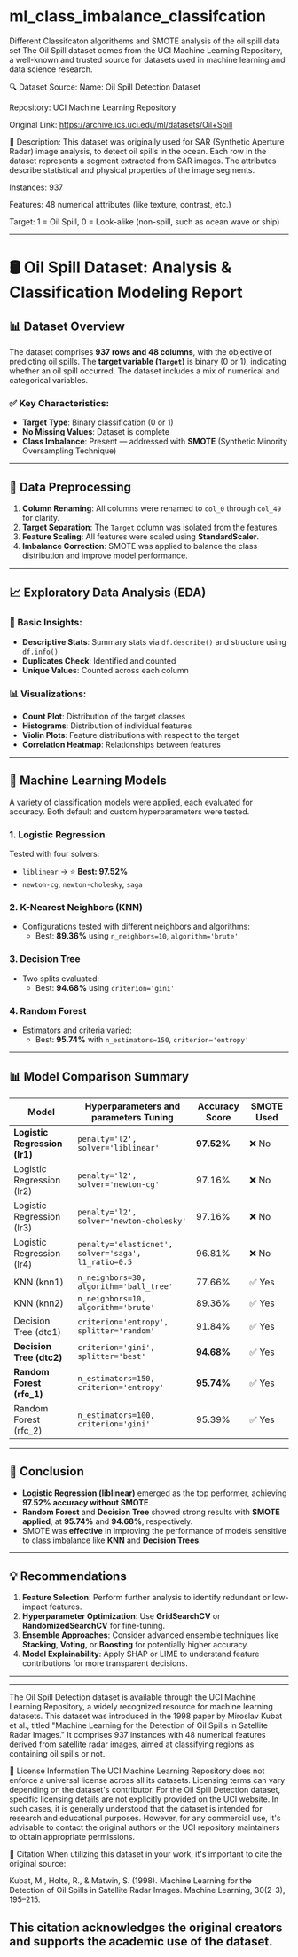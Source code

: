 # ml_class_imbalance_classifcation
Different Classifcaton algorithems and SMOTE analysis of the oil spill data set 
The Oil Spill dataset comes from the UCI Machine Learning Repository, a well-known and trusted source for datasets used in machine learning and data science research.

🔍 Dataset Source:
Name: Oil Spill Detection Dataset

Repository: UCI Machine Learning Repository

Original Link: https://archive.ics.uci.edu/ml/datasets/Oil+Spill

📄 Description:
This dataset was originally used for SAR (Synthetic Aperture Radar) image analysis, to detect oil spills in the ocean. Each row in the dataset represents a segment extracted from SAR images. The attributes describe statistical and physical properties of the image segments.

Instances: 937

Features: 48 numerical attributes (like texture, contrast, etc.)

Target: 1 = Oil Spill, 0 = Look-alike (non-spill, such as ocean wave or ship)

---

# 🛢️ Oil Spill Dataset: Analysis & Classification Modeling Report

## 📊 Dataset Overview

The dataset comprises **937 rows and 48 columns**, with the objective of predicting oil spills. The **target variable (`Target`)** is binary (0 or 1), indicating whether an oil spill occurred. The dataset includes a mix of numerical and categorical variables.

### ✅ Key Characteristics:
- **Target Type**: Binary classification (0 or 1)
- **No Missing Values**: Dataset is complete
- **Class Imbalance**: Present — addressed with **SMOTE** (Synthetic Minority Oversampling Technique)

---

## 🧹 Data Preprocessing

1. **Column Renaming**: All columns were renamed to `col_0` through `col_49` for clarity.
2. **Target Separation**: The `Target` column was isolated from the features.
3. **Feature Scaling**: All features were scaled using **StandardScaler**.
4. **Imbalance Correction**: SMOTE was applied to balance the class distribution and improve model performance.

---

## 📈 Exploratory Data Analysis (EDA)

### 🧮 Basic Insights:
- **Descriptive Stats**: Summary stats via `df.describe()` and structure using `df.info()`
- **Duplicates Check**: Identified and counted
- **Unique Values**: Counted across each column

### 📊 Visualizations:
- **Count Plot**: Distribution of the target classes
- **Histograms**: Distribution of individual features
- **Violin Plots**: Feature distributions with respect to the target
- **Correlation Heatmap**: Relationships between features

---

## 🤖 Machine Learning Models

A variety of classification models were applied, each evaluated for accuracy. Both default and custom hyperparameters were tested.

### 1. **Logistic Regression**
Tested with four solvers:
- `liblinear` → ⭐ **Best: 97.52%**
- `newton-cg`, `newton-cholesky`, `saga`

### 2. **K-Nearest Neighbors (KNN)**
- Configurations tested with different neighbors and algorithms:
  - Best: **89.36%** using `n_neighbors=10`, `algorithm='brute'`

### 3. **Decision Tree**
- Two splits evaluated:
  - Best: **94.68%** using `criterion='gini'`

### 4. **Random Forest**
- Estimators and criteria varied:
  - Best: **95.74%** with `n_estimators=150`, `criterion='entropy'`

---

## 📊 Model Comparison Summary

| Model                         | Hyperparameters and parameters Tuning                                      | Accuracy Score | SMOTE Used |
|-----------------------------|------------------------------------------------------------------------------|----------------|------------|
| **Logistic Regression (lr1)** | `penalty='l2', solver='liblinear'`                                         | **97.52%**     | ❌ No       |
| Logistic Regression (lr2)     | `penalty='l2', solver='newton-cg'`                                         | 97.16%         | ❌ No       |
| Logistic Regression (lr3)     | `penalty='l2', solver='newton-cholesky'`                                   | 97.16%         | ❌ No       |
| Logistic Regression (lr4)     | `penalty='elasticnet', solver='saga', l1_ratio=0.5`                        | 96.81%         | ❌ No       |
| KNN (knn1)                    | `n_neighbors=30, algorithm='ball_tree'`                                    | 77.66%         | ✅ Yes      |
| KNN (knn2)                    | `n_neighbors=10, algorithm='brute'`                                        | 89.36%         | ✅ Yes      |
| Decision Tree (dtc1)          | `criterion='entropy', splitter='random'`                                   | 91.84%         | ✅ Yes      |
| **Decision Tree (dtc2)**      | `criterion='gini', splitter='best'`                                        | **94.68%**     | ✅ Yes      |
| **Random Forest (rfc_1)**     | `n_estimators=150, criterion='entropy'`                                    | **95.74%**     | ✅ Yes      |
| Random Forest (rfc_2)         | `n_estimators=100, criterion='gini'`                                       | 95.39%         | ✅ Yes      |

---

## 🧾 Conclusion

- **Logistic Regression (liblinear)** emerged as the top performer, achieving **97.52% accuracy without SMOTE**.
- **Random Forest** and **Decision Tree** showed strong results with **SMOTE applied**, at **95.74%** and **94.68%**, respectively.
- SMOTE was **effective** in improving the performance of models sensitive to class imbalance like **KNN** and **Decision Trees**.

---

## 💡 Recommendations

1. **Feature Selection**: Perform further analysis to identify redundant or low-impact features.
2. **Hyperparameter Optimization**: Use **GridSearchCV** or **RandomizedSearchCV** for fine-tuning.
3. **Ensemble Approaches**: Consider advanced ensemble techniques like **Stacking**, **Voting**, or **Boosting** for potentially higher accuracy.
4. **Model Explainability**: Apply SHAP or LIME to understand feature contributions for more transparent decisions.

---
---
​The Oil Spill Detection dataset is available through the UCI Machine Learning Repository, a widely recognized resource for machine learning datasets. This dataset was introduced in the 1998 paper by Miroslav Kubat et al., titled "Machine Learning for the Detection of Oil Spills in Satellite Radar Images." It comprises 937 instances with 48 numerical features derived from satellite radar images, aimed at classifying regions as containing oil spills or not.​

📄 License Information
The UCI Machine Learning Repository does not enforce a universal license across all its datasets. Licensing terms can vary depending on the dataset's contributor. For the Oil Spill Detection dataset, specific licensing details are not explicitly provided on the UCI website. In such cases, it is generally understood that the dataset is intended for research and educational purposes. However, for any commercial use, it's advisable to contact the original authors or the UCI repository maintainers to obtain appropriate permissions.​

📌 Citation
When utilizing this dataset in your work, it's important to cite the original source:​

Kubat, M., Holte, R., & Matwin, S. (1998). Machine Learning for the Detection of Oil Spills in Satellite Radar Images. Machine Learning, 30(2-3), 195–215.​

This citation acknowledges the original creators and supports the academic use of the dataset.
---
